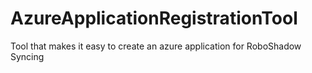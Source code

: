 # AzureApplicationRegistrationTool
Tool that makes it easy to create an azure application for RoboShadow Syncing
